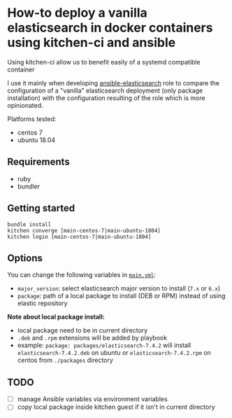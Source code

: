 # How-to deploy a vanilla elasticsearch in docker containers using kitchen-ci and ansible

Using kitchen-ci allow us to benefit easily of a systemd compatible container

I use it mainly when developing [ansible-elasticsearch](https://github.com/elastic/ansible-elasticsearch) role to
compare the configuration of a "vanilla" elasticsearch deployment (only package installation) with the configuration
resulting of the role which is more opinionated.

Platforms tested:

- centos 7
- ubuntu 18.04

## Requirements

- ruby
- bundler

## Getting started

```
bundle install
kitchen converge [main-centos-7|main-ubuntu-1804]
kitchen login [main-centos-7|main-ubuntu-1804]
```

## Options

You can change the following variables in [`main.yml`](./main.yml):

- `major_version`: select elasticsearch major version to install (`7.x` or `6.x`)
- `package`: path of a local package to install (DEB or RPM) instead of using elastic repository

**Note about local package install:**

- local package need to be in current directory
- `.deb` and `.rpm` extensions will be added by playbook
- example: `package: packages/elasticsearch-7.4.2` will install `elasticsearch-7.4.2.deb` on ubuntu or
  `elasticsearch-7.4.2.rpm` on centos from `./packages` directory

## TODO

- [ ] manage Ansible variables via environment variables
- [ ] copy local package inside kitchen guest if it isn't in current directory
